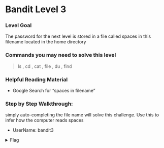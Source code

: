 # Bandit Level 3

### Level Goal
The password for the next level is stored in a file called spaces in this filename located in the home directory

### Commands you may need to solve this level
> ls , cd , cat , file , du , find

### Helpful Reading Material
- Google Search for “spaces in filename”

### Step by Step Walkthrough:
simply auto-completing the file name will solve this challenge. Use this to infer how the computer reads spaces


* UserName: bandit3

<details><summary>Flag</summary>
    <pre>
    pwd: MNk8KNH3Usiio41PRUEoDFPqfxLPlSmx
    </pre>
   </details>